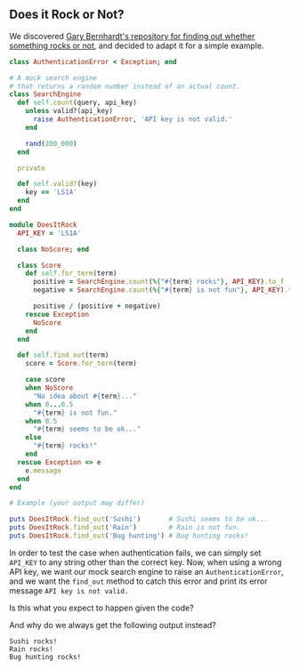 ## Does it Rock or Not?

We discovered [Gary Bernhardt's repository for finding out whether something rocks or not](https://github.com/garybernhardt/sucks-rocks), and decided to adapt it for a simple example.

```ruby
class AuthenticationError < Exception; end

# A mock search engine
# that returns a random number instead of an actual count.
class SearchEngine
  def self.count(query, api_key)
    unless valid?(api_key)
      raise AuthenticationError, 'API key is not valid.'
    end

    rand(200_000)
  end

  private

  def self.valid?(key)
    key == 'LS1A'
  end
end

module DoesItRock
  API_KEY = 'LS1A'

  class NoScore; end

  class Score
    def self.for_term(term)
      positive = SearchEngine.count(%{"#{term} rocks"}, API_KEY).to_f
      negative = SearchEngine.count(%{"#{term} is not fun"}, API_KEY).to_f

      positive / (positive + negative)
    rescue Exception
      NoScore
    end
  end

  def self.find_out(term)
    score = Score.for_term(term)

    case score
    when NoScore
      "No idea about #{term}..."
    when 0...0.5
      "#{term} is not fun."
    when 0.5
      "#{term} seems to be ok..."
    else
      "#{term} rocks!"
    end
  rescue Exception => e
    e.message
  end
end

# Example (your output may differ)

puts DoesItRock.find_out('Sushi')       # Sushi seems to be ok...
puts DoesItRock.find_out('Rain')        # Rain is not fun.
puts DoesItRock.find_out('Bug hunting') # Bug hunting rocks!
```

In order to test the case when authentication fails, we can simply set `API_KEY` to any string other than the correct key. Now, when using a wrong API key, we want our mock search engine to raise an `AuthenticationError`, and we want the `find_out` method to catch this error and print its error message `API key is not valid.`

Is this what you expect to happen given the code?

And why do we always get the following output instead?

```terminal
Sushi rocks!
Rain rocks!
Bug hunting rocks!
```